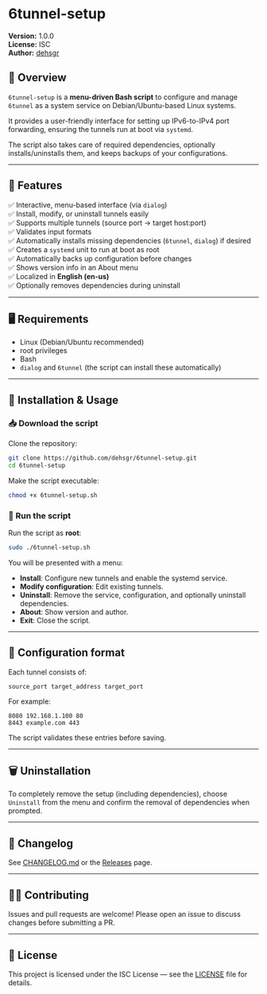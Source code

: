 # 6tunnel-setup

**Version:** 1.0.0  
**License:** ISC  
**Author:** [dehsgr](https://github.com/dehsgr)

## 📖 Overview

`6tunnel-setup` is a **menu-driven Bash script** to configure and manage `6tunnel` as a system service on Debian/Ubuntu-based Linux systems.

It provides a user-friendly interface for setting up IPv6-to-IPv4 port forwarding, ensuring the tunnels run at boot via `systemd`.

The script also takes care of required dependencies, optionally installs/uninstalls them, and keeps backups of your configurations.

---

## 🚀 Features

✅ Interactive, menu-based interface (via `dialog`)  
✅ Install, modify, or uninstall tunnels easily  
✅ Supports multiple tunnels (source port → target host:port)  
✅ Validates input formats  
✅ Automatically installs missing dependencies (`6tunnel`, `dialog`) if desired  
✅ Creates a `systemd` unit to run at boot as root  
✅ Automatically backs up configuration before changes  
✅ Shows version info in an About menu  
✅ Localized in **English (en-us)**  
✅ Optionally removes dependencies during uninstall  

---

## 🖥️ Requirements

- Linux (Debian/Ubuntu recommended)
- root privileges
- Bash
- `dialog` and `6tunnel` (the script can install these automatically)

---

## 🔧 Installation & Usage

### 📥 Download the script

Clone the repository:
```bash
git clone https://github.com/dehsgr/6tunnel-setup.git
cd 6tunnel-setup
```

Make the script executable:
```bash
chmod +x 6tunnel-setup.sh
```

### 🚀 Run the script
Run the script as **root**:
```bash
sudo ./6tunnel-setup.sh
```

You will be presented with a menu:
- **Install**: Configure new tunnels and enable the systemd service.
- **Modify configuration**: Edit existing tunnels.
- **Uninstall**: Remove the service, configuration, and optionally uninstall dependencies.
- **About**: Show version and author.
- **Exit**: Close the script.

---

## 📝 Configuration format

Each tunnel consists of:
```
source_port target_address target_port
```

For example:
```
8080 192.168.1.100 80
8443 example.com 443
```

The script validates these entries before saving.

---

## 🗑️ Uninstallation

To completely remove the setup (including dependencies), choose `Uninstall` from the menu and confirm the removal of dependencies when prompted.

---

## 📄 Changelog

See [CHANGELOG.md](CHANGELOG.md) or the [Releases](https://github.com/dehsgr/6tunnel-setup/releases) page.

---

## 🧑‍💻 Contributing

Issues and pull requests are welcome! Please open an issue to discuss changes before submitting a PR.

---

## 📜 License

This project is licensed under the ISC License — see the [LICENSE](LICENSE) file for details.